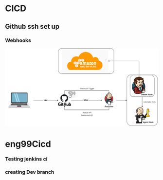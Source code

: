 # CICD
## Github ssh set up
### Webhooks
![](images/CICD.png)
# eng99Cicd

### Testing jenkins ci
### creating  Dev branch
